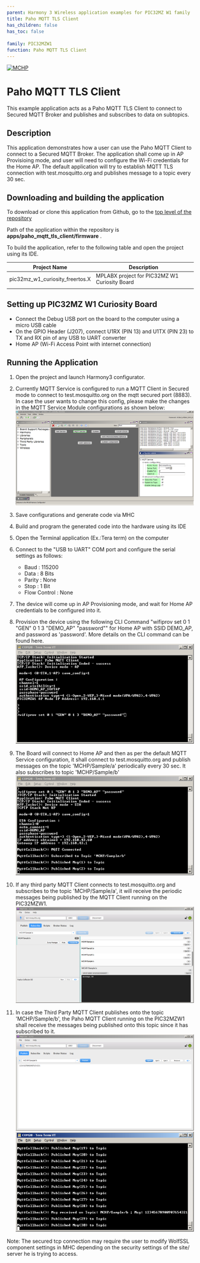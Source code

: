 ```yaml
---
parent: Harmony 3 Wireless application examples for PIC32MZ W1 family
title: Paho MQTT TLS Client
has_children: false
has_toc: false

family: PIC32MZW1
function: Paho MQTT TLS Client
---
```


[![MCHP](https://www.microchip.com/ResourcePackages/Microchip/assets/dist/images/logo.png)](https://www.microchip.com)

# Paho MQTT TLS Client 

This example application acts as a Paho MQTT TLS Client to connect to Secured MQTT Broker and publishes and subscribes to data on subtopics.

## Description

This application demonstrates how a user can use the Paho MQTT Client to connect to a Secured MQTT Broker. The application shall come up in AP Provisioing mode, and user will need to configure the Wi-Fi credentials for the Home AP. The default application will try to establish MQTT TLS connection with test.mosquitto.org and publishes message to a topic every 30 sec.

## Downloading and building the application

To download or clone this application from Github, go to the [top level of the repository](https://github.com/Microchip-MPLAB-Harmony/wireless_apps_pic32mzw1_wfi32e01)


Path of the application within the repository is **apps/paho_mqtt_tls_client/firmware** .

To build the application, refer to the following table and open the project using its IDE.

| Project Name      | Description                                    |
| ----------------- | ---------------------------------------------- |
| pic32mz_w1_curiosity_freertos.X | MPLABX project for PIC32MZ W1 Curiosity Board |
|||

## Setting up PIC32MZ W1 Curiosity Board

- Connect the Debug USB port on the board to the computer using a micro USB cable
- On the GPIO Header (J207), connect U1RX (PIN 13) and U1TX (PIN 23) to TX and RX pin of any USB to UART converter
- Home AP (Wi-Fi Access Point with internet connection)

## Running the Application

1. Open the project and launch Harmony3 configurator.
2. Currently MQTT Service is configured to run a MQTT Client in Secured mode to connect to test.mosquitto.org on the mqtt secured port (8883). In case the user wants to change this config, please make the changes in the MQTT Service Module configurations as shown below:
![MHC](images/mqttservice_configurator.png)

3.	Save configurations and generate code via MHC 
4.	Build and program the generated code into the hardware using its IDE
5. Open the Terminal application (Ex.:Tera term) on the computer
6. Connect to the "USB to UART" COM port and configure the serial settings as follows:
    - Baud : 115200
    - Data : 8 Bits
    - Parity : None
    - Stop : 1 Bit
    - Flow Control : None

7.	The device will come up in AP Provisioning mode, and wait for Home AP credentials to be configured into it.
8.	Provision the device using the following CLI Command "wifiprov set 0 1 "GEN" 0 1 3 "DEMO_AP" "password"" for Home AP with SSID DEMO_AP, and password as 'password'. More details on the CLI command can be found here.
![Console](images/mqtt_client_provision_console.png)

9.	The Board will connect to Home AP and then as per the default MQTT Service configuration, it shall connect to test.mosquitto.org and publish messages on the topic 'MCHP/Sample/a' periodically every 30 sec. It also subscribes to topic 'MCHP/Sample/b'
![Console](images/mqtt_client_publish_console.png)

10.	If any third party MQTT Client connects to test.mosquitto.org and subscribes to the topic 'MCHP/Sample/a', it will receive the periodic messages being published by the MQTT Client running on the PIC32MZW1.
![Third Party MQTT Client](images/third_party_mqtt_client_subscribe.png)

11. In case the Third Party MQTT Client publishes onto the topic 'MCHP/Sample/b', the Paho MQTT Client running on the PIC32MZW1 shall receive the messages being published onto this topic since it has subscribed to it.
![Third Party MQTT Client](images/third_party_mqtt_client_publish.png)
![Console](images/mqtt_client_subscribe_console.png)

Note: The secured tcp connection may require the user to modify WolfSSL component settings in MHC depending on the security settings of the site/ server he is trying to access.
